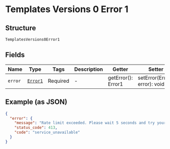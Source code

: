 
# Templates Versions 0 Error 1

## Structure

`TemplatesVersions0Error1`

## Fields

| Name | Type | Tags | Description | Getter | Setter |
|  --- | --- | --- | --- | --- | --- |
| `error` | [`Error1`](../../doc/models/error-1.md) | Required | - | getError(): Error1 | setError(Error1 error): void |

## Example (as JSON)

```json
{
  "error": {
    "message": "Rate limit exceeded. Please wait 5 seconds and try your request again.",
    "status_code": 413,
    "code": "service_unavailable"
  }
}
```

